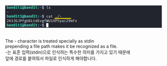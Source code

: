 ![image break](/Pictur/Level1/bandit1.png) 

<br>The - character is treated specially as stdin<br>
prepending a file path makes it be recognized as a file.<br>
-는 표준 입력(stdin)으로 인식하는 특수한 의미를 가지고 있기 때문에<br>
앞에 경로를 붙여줘서 파일로 인식하게 해야합니다.
